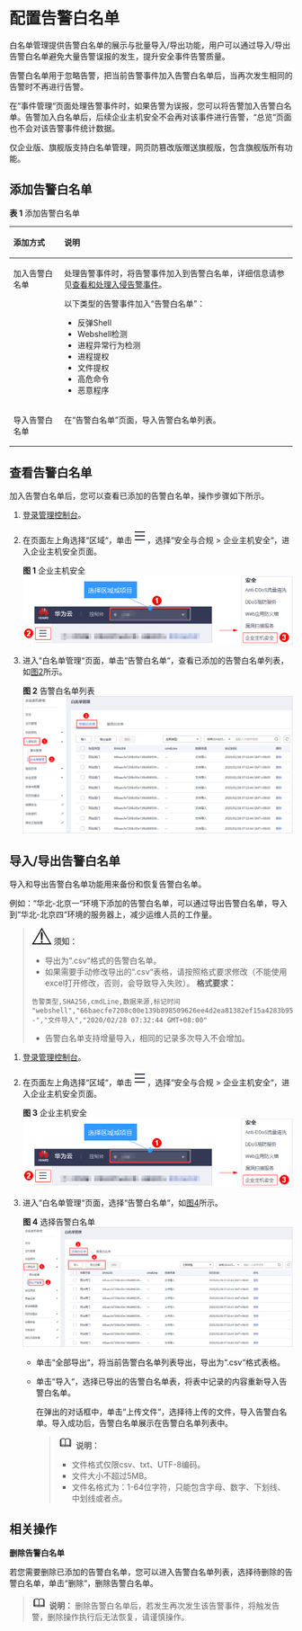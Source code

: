 # 配置告警白名单<a name="hss_01_0028"></a>

白名单管理提供告警白名单的展示与批量导入/导出功能，用户可以通过导入/导出告警白名单避免大量告警误报的发生，提升安全事件告警质量。

告警白名单用于忽略告警，把当前告警事件加入告警白名单后，当再次发生相同的告警时不再进行告警。

在“事件管理“页面处理告警事件时，如果告警为误报，您可以将告警加入告警白名单。告警加入白名单后，后续企业主机安全不会再对该事件进行告警，“总览“页面也不会对该告警事件统计数据。

仅企业版、旗舰版支持白名单管理，网页防篡改版赠送旗舰版，包含旗舰版所有功能。

## 添加告警白名单<a name="section420473243814"></a>

**表 1**  添加告警白名单

<a name="table18831149143511"></a>
<table><thead align="left"><tr id="row188320495353"><th class="cellrowborder" valign="top" width="17.97%" id="mcps1.2.3.1.1"><p id="p688374912355"><a name="p688374912355"></a><a name="p688374912355"></a>添加方式</p>
</th>
<th class="cellrowborder" valign="top" width="82.03%" id="mcps1.2.3.1.2"><p id="p16884204923516"><a name="p16884204923516"></a><a name="p16884204923516"></a>说明</p>
</th>
</tr>
</thead>
<tbody><tr id="row488418495357"><td class="cellrowborder" valign="top" width="17.97%" headers="mcps1.2.3.1.1 "><p id="p168851049193519"><a name="p168851049193519"></a><a name="p168851049193519"></a>加入告警白名单</p>
</td>
<td class="cellrowborder" valign="top" width="82.03%" headers="mcps1.2.3.1.2 "><p id="p1096264993711"><a name="p1096264993711"></a><a name="p1096264993711"></a>处理告警事件时，将告警事件加入到告警白名单，详细信息请参见<a href="查看和处理入侵告警事件.md">查看和处理入侵告警事件</a>。</p>
<p id="p1685743116373"><a name="p1685743116373"></a><a name="p1685743116373"></a>以下类型的告警事件加入<span class="parmvalue" id="parmvalue1384333293714"><a name="parmvalue1384333293714"></a><a name="parmvalue1384333293714"></a>“告警白名单”</span>：</p>
<a name="ul8799205315362"></a><a name="ul8799205315362"></a><ul id="ul8799205315362"><li>反弹Shell</li><li>Webshell检测</li><li>进程异常行为检测</li><li>进程提权</li><li>文件提权</li><li>高危命令</li><li>恶意程序</li></ul>
</td>
</tr>
<tr id="row1488584963516"><td class="cellrowborder" valign="top" width="17.97%" headers="mcps1.2.3.1.1 "><p id="p10885144933511"><a name="p10885144933511"></a><a name="p10885144933511"></a>导入告警白名单</p>
</td>
<td class="cellrowborder" valign="top" width="82.03%" headers="mcps1.2.3.1.2 "><p id="p38851249193519"><a name="p38851249193519"></a><a name="p38851249193519"></a>在<span class="wintitle" id="wintitle1235183471111"><a name="wintitle1235183471111"></a><a name="wintitle1235183471111"></a>“告警白名单”</span>页面，导入告警白名单列表。</p>
</td>
</tr>
</tbody>
</table>

## 查看告警白名单<a name="section2560185572012"></a>

加入告警白名单后，您可以查看已添加的告警白名单，操作步骤如下所示。

1.  [登录管理控制台](https://console.huaweicloud.com)。
2.  在页面左上角选择“区域“，单击![](figures/icon-servicelist.png)，选择“安全与合规  \>  企业主机安全“，进入企业主机安全页面。

    **图 1**  企业主机安全<a name="hss_01_0229_fig65591238182410"></a>  
    ![](figures/企业主机安全.png "企业主机安全")

3.  进入“白名单管理“页面，单击“告警白名单“，查看已添加的告警白名单列表，如[图2](#fig1731019508397)所示。

    **图 2**  告警白名单列表<a name="fig1731019508397"></a>  
    ![](figures/告警白名单列表.png "告警白名单列表")


## 导入/导出告警白名单<a name="section4901243132114"></a>

导入和导出告警白名单功能用来备份和恢复告警白名单。

例如：“华北-北京一“环境下添加的告警白名单，可以通过导出告警白名单，导入到“华北-北京四“环境的服务器上，减少运维人员的工作量。

>![](public_sys-resources/icon-notice.gif) **须知：** 
>-   导出为“.csv“格式的告警白名单。
>-   如果需要手动修改导出的“.csv“表格，请按照格式要求修改（不能使用excel打开修改，否则，会导致导入失败）。
>    **格式要求：**
>    ```
>    告警类型,SHA256,cmdLine,数据来源,标记时间
>    "webshell","66baecfe7208c00e139b898509626ee4d2ea81382ef15a4283b95d50f669b121","--","文件导入","2020/02/28 07:32:44 GMT+08:00"
>    ```
>-   告警白名单支持增量导入，相同的记录多次导入不会增加。

1.  [登录管理控制台](https://console.huaweicloud.com)。
2.  在页面左上角选择“区域“，单击![](figures/icon-servicelist.png)，选择“安全与合规  \>  企业主机安全“，进入企业主机安全页面。

    **图 3**  企业主机安全<a name="hss_01_0229_fig65591238182410_1"></a>  
    ![](figures/企业主机安全.png "企业主机安全")

3.  进入“白名单管理“页面，选择“告警白名单“，如[图4](#fig1833419293712)所示。

    **图 4**  选择告警白名单<a name="fig1833419293712"></a>  
    ![](figures/选择告警白名单.png "选择告警白名单")

    -   单击“全部导出“，将当前告警白名单列表导出，导出为“.csv“格式表格。
    -   单击“导入“，选择已导出的告警白名单表，将表中记录的内容重新导入告警白名单。

        在弹出的对话框中，单击“上传文件“，选择待上传的文件，导入告警白名单。导入成功后，告警白名单展示在告警白名单列表中。

        >![](public_sys-resources/icon-note.gif) **说明：** 
        >-   文件格式仅限csv、txt、UTF-8编码。
        >-   文件大小不超过5MB。
        >-   文件名格式为：1-64位字符，只能包含字母、数字、下划线、中划线或者点。



## 相关操作<a name="section2806205117222"></a>

**删除告警白名单**

若您需要删除已添加的告警白名单，您可以进入告警白名单列表，选择待删除的告警白名单，单击“删除“，删除告警白名单。

>![](public_sys-resources/icon-note.gif) **说明：** 
>删除告警白名单后，若发生再次发生该告警事件，将触发告警，删除操作执行后无法恢复，请谨慎操作。

